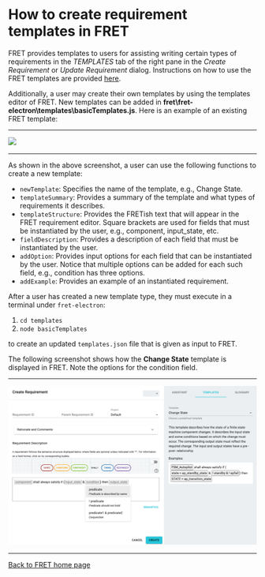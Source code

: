 # How to create requirement templates in FRET

FRET provides templates to users for assisting writing certain types of requirements in the *TEMPLATES* tab of the right pane in the *Create Requirement* or *Update Requirement* dialog. Instructions on how to use the FRET templates are provided [here](../user-interface/writingReqs.md).

Additionally, a user may create their own templates by using the templates editor of FRET. New templates can be added in **fret\fret-electron\templates\basicTemplates.js**. Here is an example of an existing FRET template:

***
<img src="../screen_shots/templateEditor.png">

***

As shown in the above screenshot, a user can use the following functions to create a new template:
* `newTemplate`: Specifies the name of the template, e.g., Change State.
* `templateSummary`: Provides a summary of the template and what types of requirements it describes.
* `templateStructure`: Provides the FRETish text that will appear in the FRET requirement editor. Square brackets are used for fields that must be instantiated by the user, e.g., component, input_state, etc.
* `fieldDescription`: Provides a description of each field that must be instantiated by the user.
* `addOption`: Provides input options for each field that can be instantiated by the user. Notice that multiple options can be added for each such field, e.g., condition has three options.
* `addExample`: Provides an example of an instantiated requirement.

After a user has created a new template type, they must execute in a terminal under `fret-electron`:
1. `cd templates`
2. `node basicTemplates`

to create an updated `templates.json` file that is given as input to FRET.

The following screenshot shows how the **Change State** template is
displayed in FRET. Note the options for the condition field. 

***
<img src="../screen_shots/TemplateExampleAfterEditor.png">

***

[Back to FRET home page](../../userManual.md)
